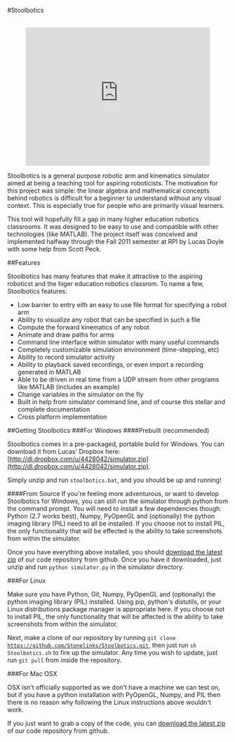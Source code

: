 #Stoolbotics

<center>

<br>

<iframe width="420" height="315" src="http://www.youtube.com/embed/h3Rus5mUkzY" frameborder="0" allowfullscreen></iframe>

</center>

Stoolbotics is a general purpose robotic arm and kinematics simulator aimed at being a teaching tool for aspiring roboticists. The motivation for this project was simple: the linear algebra and mathematical concepts behind robotics is difficult for a beginner to understand without any visual context. This is especially true for people who are primarily visual learners.

This tool will hopefully fill a gap in many higher education robotics classrooms. It was designed to be easy to use and compatible with other technologies (like MATLAB). The project itself was conceived and implemented halfway through the Fall 2011 semester at RPI by Lucas Doyle with some help from Scott Peck.

##Features

Stoolbotics has many features that make it attractive to the aspiring roboticst and the higer education robotics classrom. To name a few, Stoolbotics features:

- Low barrier to entry eith an easy to use file format for specifying a robot arm
- Ability to visualize any robot that can be specified in such a file
- Compute the forward kinematics of any robot
- Animate and draw paths for arms
- Command line interface within simulator with many useful commands
- Completely customizable simulation environment (time-stepping, etc)
- Ability to record simulator activity
- Ability to playback saved recordings, or even import a recording generated in MATLAB
- Able to be driven in real time from a UDP stream from other programs like MATLAB (includes an example)
- Change variables in the simulator on the fly
- Built in help from simulator command line, and of course this stellar and complete documentation
- Cross platform implementation

##Getting Stoolbotics
###For Windows
####Prebuilt (recommended)

Stoolbotics comes in a pre-packaged, portable build for Windows. You can download it from Lucas' Dropbox here: [http://dl.dropbox.com/u/4428042/simulator.zip](http://dl.dropbox.com/u/4428042/simulator.zip).

Simply unzip and run <code>stoolbotics.bat</code>, and you should be up and running!

####From Source
If you're feeling more adventurous, or want to develop Stoolbotics for Windows, you can still run the simulator through python from the command prompt. You will need to install a few dependencies though. Python (2.7 works best), Numpy, PyOpenGL and (optionally) the python imaging library (PIL) need to all be installed. If you choose not to install PIL, the only functionality that will be effected is the ability to take screenshots from within the simulator.

Once you have everything above installed, you should [download the latest zip](https://github.com/Stonelinks/Stoolbotics/zipball/master) of our code repository from github. Once you have it downloaded, just unzip and run <code>python simulator.py</code> in the simulator directory.

###For Linux

Make sure you have Python, Git, Numpy, PyOpenGL and (optionally) the python imaging library (PIL) installed. Using pip, python's distutils, or your Linux distributions package manager is appropriate here. If you choose not to install PIL, the only functionality that will be affected is the ability to take screenshots from within the simulator.

Next, make a clone of our repository by running <code>git clone https://github.com/Stonelinks/Stoolbotics.git</code>, then just run <code>sh Stoolbotics.sh</code> to fire up the simulator. Any time you wish to update, just run <code>git pull</code> from inside the repository.

###For Mac OSX

OSX isn't officially supported as we don't have a machine we can test on, but if you have a python installation with PyOpenGL, Numpy, and PIL then there is no reason why following the Linux instructions above wouldn't work.

If you just want to grab a copy of the code, you can [download the latest zip](https://github.com/Stonelinks/Stoolbotics/zipball/master) of our code repository from github.





